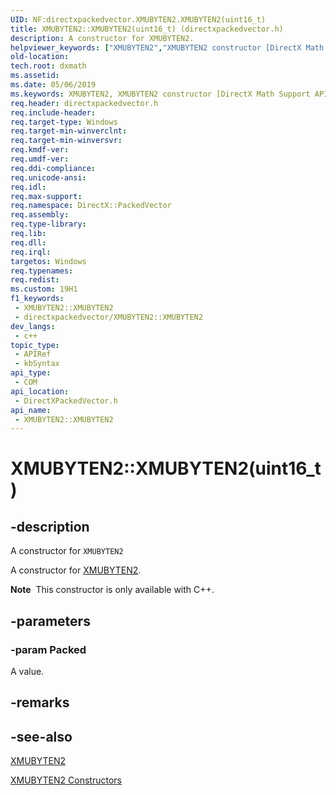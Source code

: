 ```yaml
---
UID: NF:directxpackedvector.XMUBYTEN2.XMUBYTEN2(uint16_t)
title: XMUBYTEN2::XMUBYTEN2(uint16_t) (directxpackedvector.h)
description: A constructor for XMUBYTEN2.
helpviewer_keywords: ["XMUBYTEN2","XMUBYTEN2 constructor [DirectX Math Support APIs]","XMUBYTEN2 constructor [DirectX Math Support APIs]","XMUBYTEN2 structure","XMUBYTEN2 structure [DirectX Math Support APIs]","XMUBYTEN2 constructor","XMUBYTEN2.XMUBYTEN2","XMUBYTEN2.XMUBYTEN2()","XMUBYTEN2.XMUBYTEN2(uint16_t)","XMUBYTEN2::XMUBYTEN2","XMUBYTEN2::XMUBYTEN2(uint16_t)","dxmath.xmubyten2_ctor_1"]
old-location: 
tech.root: dxmath
ms.assetid: 
ms.date: 05/06/2019
ms.keywords: XMUBYTEN2, XMUBYTEN2 constructor [DirectX Math Support APIs], XMUBYTEN2 constructor [DirectX Math Support APIs],XMUBYTEN2 structure, XMUBYTEN2 structure [DirectX Math Support APIs],XMUBYTEN2 constructor, XMUBYTEN2.XMUBYTEN2, XMUBYTEN2.XMUBYTEN2(), XMUBYTEN2.XMUBYTEN2(uint16_t), XMUBYTEN2::XMUBYTEN2, XMUBYTEN2::XMUBYTEN2(uint16_t), dxmath.xmubyten2_ctor_1
req.header: directxpackedvector.h
req.include-header: 
req.target-type: Windows
req.target-min-winverclnt: 
req.target-min-winversvr: 
req.kmdf-ver: 
req.umdf-ver: 
req.ddi-compliance: 
req.unicode-ansi: 
req.idl: 
req.max-support: 
req.namespace: DirectX::PackedVector
req.assembly: 
req.type-library: 
req.lib: 
req.dll: 
req.irql: 
targetos: Windows
req.typenames: 
req.redist: 
ms.custom: 19H1
f1_keywords:
 - XMUBYTEN2::XMUBYTEN2
 - directxpackedvector/XMUBYTEN2::XMUBYTEN2
dev_langs:
 - c++
topic_type:
 - APIRef
 - kbSyntax
api_type:
 - COM
api_location:
 - DirectXPackedVector.h
api_name:
 - XMUBYTEN2::XMUBYTEN2
---
```


# XMUBYTEN2::XMUBYTEN2(uint16_t)


## -description

A constructor for <code>XMUBYTEN2</code>

A constructor for <a href="/windows/desktop/api/directxpackedvector/ns-directxpackedvector-xmubyten2">XMUBYTEN2</a>.

<div class="alert"><b>Note</b>  This constructor is only available with C++.</div>

## -parameters

### -param Packed

A value.

## -remarks

## -see-also

<a href="/windows/desktop/api/directxpackedvector/ns-directxpackedvector-xmubyten2">XMUBYTEN2</a>

<a href="/windows/desktop/dxmath/xmubyten2-ctor">XMUBYTEN2 Constructors</a>

